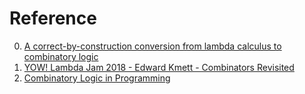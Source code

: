 # Reference

0. [A correct-by-construction conversion from lambda calculus to combinatory logic](https://www.cambridge.org/core/journals/journal-of-functional-programming/article/correctbyconstruction-conversion-from-lambda-calculus-to-combinatory-logic/B2A7BCF12A7A5D52B294C78A6F04191F)
0. [YOW! Lambda Jam 2018 - Edward Kmett - Combinators Revisited](https://www.youtube.com/watch?v=zhj_tUMwTe0)
0. [Combinatory Logic in Programming](https://doc.lagout.org/science/0_Computer%20Science/2_Algorithms/Combinatory%20Logic%20in%20Programming.pdf)

